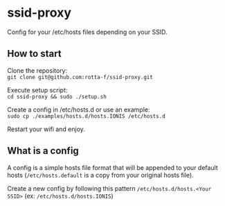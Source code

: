 # ssid-proxy
Config for your /etc/hosts files depending on your SSID.  

## How to start

Clone the repository:  
`git clone git@github.com:rotta-f/ssid-proxy.git`

Execute setup script:  
`cd ssid-proxy && sudo ./setup.sh`

Create a config in /etc/hosts.d or use an example:  
`sudo cp ./examples/hosts.d/hosts.IONIS /etc/hosts.d`

Restart your wifi and enjoy.

## What is a config

A config is a simple hosts file format that will be appended to your default hosts (`/etc/hosts.default` is a copy from your original hosts file).  

Create a new config by following this pattern `/etc/hosts.d/hosts.<Your SSID>` (ex: `/etc/hosts.d/hosts.IONIS`)
